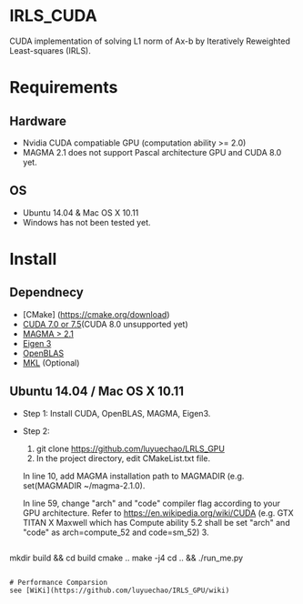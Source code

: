 # IRLS_CUDA

CUDA implementation of solving L1 norm of Ax-b by Iteratively Reweighted Least-squares (IRLS).

# Requirements
## Hardware
* Nvidia CUDA compatiable GPU (computation ability >= 2.0)
* MAGMA 2.1 does not support Pascal architecture GPU and CUDA 8.0 yet.

## OS
* Ubuntu 14.04 & Mac OS X 10.11 
* Windows has not been tested yet.

# Install

## Dependnecy
* [CMake] (https://cmake.org/download)
* [CUDA 7.0 or 7.5](https://developer.nvidia.com/cuda-downloads)(CUDA 8.0 unsupported yet)
* [MAGMA > 2.1](http://icl.cs.utk.edu/magma/software/index.html)
* [Eigen 3](http://eigen.tuxfamily.org/index.php?title=Main_Page)
* [OpenBLAS](https://github.com/xianyi/OpenBLAS)
* [MKL](https://software.intel.com/en-us/intel-mkl) (Optional)

## Ubuntu 14.04 / Mac OS X 10.11
* Step 1:
Install CUDA, OpenBLAS, MAGMA, Eigen3.

* Step 2:
    1. git clone https://github.com/luyuechao/LRLS_GPU
    2. In the project directory, edit CMakeList.txt file.
    
     In line 10, add MAGMA installation path to MAGMADIR (e.g. set(MAGMADIR ~/magma-2.1.0).
    
     In line 59, change "arch" and "code" compiler flag according to your GPU architecture.
       Refer to https://en.wikipedia.org/wiki/CUDA
     (e.g. GTX TITAN X Maxwell which has Compute ability 5.2 shall be set "arch" and "code" as arch=compute_52 and code=sm_52)
    3.
    ```
 mkdir build && cd build
 cmake ..
 make -j4
 cd .. && ./run_me.py
```

# Performance Comparsion
see [WiKi](https://github.com/luyuechao/IRLS_GPU/wiki)

